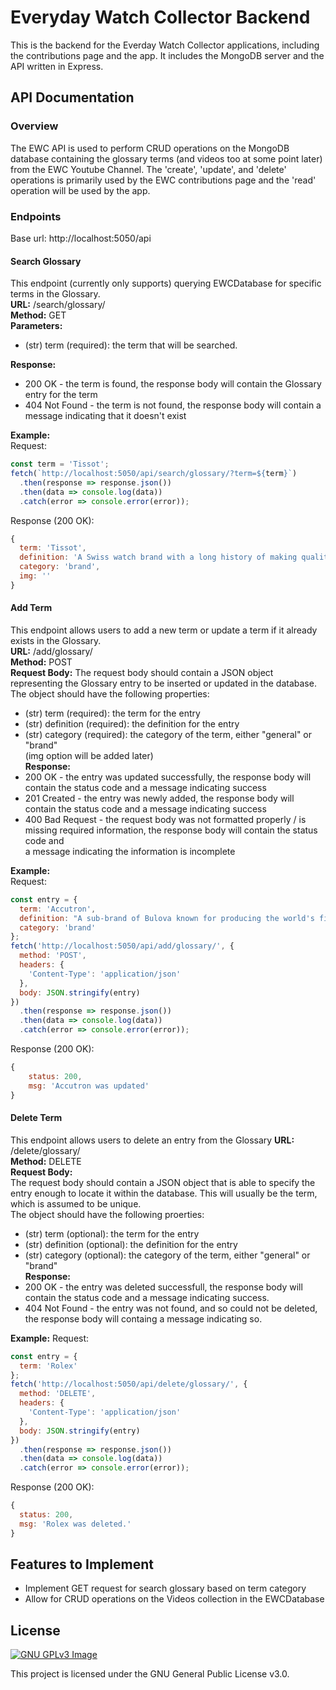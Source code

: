 # Everyday Watch Collector Backend

This is the backend for the Everday Watch Collector applications, including the contributions page and the app. It includes the MongoDB server and the API written in Express.

## API Documentation
### Overview
The EWC API is used to perform CRUD operations on the MongoDB database containing the glossary terms (and videos too at some point later) from the EWC Youtube Channel. The 'create', 'update', and 'delete' operations is primarily used by the EWC contributions page and the 'read' operation will be used by the app.

### Endpoints
Base url: http://localhost:5050/api

#### **Search Glossary**
This endpoint (currently only supports) querying EWCDatabase for specific terms in the Glossary.  
**URL:** /search/glossary/  
**Method:** GET  
**Parameters:**
* (str) term (required): the term that will be searched.  

**Response:**
* 200 OK - the term is found, the response body will contain the Glossary entry for the term
* 404 Not Found - the term is not found, the response body will contain a message indicating that it doesn't exist

**Example:**  
Request:
```javascript
const term = 'Tissot';
fetch(`http://localhost:5050/api/search/glossary/?term=${term}`)
  .then(response => response.json())
  .then(data => console.log(data))
  .catch(error => console.error(error));
```
Response (200 OK):
```javascript
{
  term: 'Tissot',
  definition: 'A Swiss watch brand with a long history of making quality timepieces and continuing to innovate in its mechanisms.',
  category: 'brand',
  img: ''
}
```

#### **Add Term**
This endpoint allows users to add a new term or update a term if it already exists in the Glossary.  
**URL:** /add/glossary/  
**Method:** POST  
**Request Body:**
The request body should contain a JSON object representing the Glossary entry to be inserted or updated in the database.  
The object should have the following properties:  
* (str) term (required): the term for the entry
* (str) definition (required): the definition for the entry
* (str) category (required): the category of the term, either "general" or "brand"  
(img option will be added later)  
**Response:**  
* 200 OK - the entry was updated successfully, the response body will contain the status code and a message indicating success
* 201 Created - the entry was newly added, the response body will contain the status code and a message indicating success
* 400 Bad Request - the request body was not formatted properly / is missing required information, the response body will contain the status code and  
                    a message indicating the information is incomplete
  
**Example:**  
Request:
```javascript
const entry = {
  term: 'Accutron',
  definition: "A sub-brand of Bulova known for producing the world's first electric-powered watch with its unique hum.",
  category: 'brand'
};
fetch('http://localhost:5050/api/add/glossary/', {
  method: 'POST',
  headers: {
    'Content-Type': 'application/json'
  },
  body: JSON.stringify(entry)
})
  .then(response => response.json())
  .then(data => console.log(data))
  .catch(error => console.error(error));
```
Response (200 OK):
```javascript
{
    status: 200,
    msg: 'Accutron was updated'
}
```

#### **Delete Term**
This endpoint allows users to delete an entry from the Glossary
**URL:** /delete/glossary/  
**Method:** DELETE  
**Request Body:**  
The request body should contain a JSON object that is able to specify the entry enough to locate it within the database. This will usually be the term, which is assumed to be unique.  
The object should have the following proerties:
* (str) term (optional): the term for the entry
* (str) definition (optional): the definition for the entry
* (str) category (optional): the category of the term, either "general" or "brand"  
**Response:**
* 200 OK - the entry was deleted successfull, the response body will contain the status code and a message indicating success.
* 404 Not Found - the entry was not found, and so could not be deleted, the response body will containg a message indicating so.

**Example:**
Request:
```javascript
const entry = {
  term: 'Rolex'
};
fetch('http://localhost:5050/api/delete/glossary/', {
  method: 'DELETE',
  headers: {
    'Content-Type': 'application/json'
  },
  body: JSON.stringify(entry)
})
  .then(response => response.json())
  .then(data => console.log(data))
  .catch(error => console.error(error));
```
Response (200 OK):
```javascript
{
  status: 200,
  msg: 'Rolex was deleted.'
}
```

## Features to Implement
* Implement GET request for search glossary based on term category
* Allow for CRUD operations on the Videos collection in the EWCDatabase

## License
[![GNU GPLv3 Image](https://www.gnu.org/graphics/gplv3-127x51.png)](https://www.gnu.org/licenses/gpl-3.0.en.html)  

This project is licensed under the GNU General Public License v3.0.
